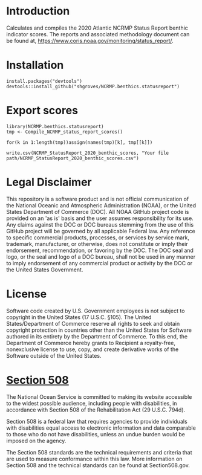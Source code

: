 # Introduction
Calculates and compiles the 2020 Atlantic NCRMP Status Report benthic indicator scores. The reports and associated methodology document can be found at, https://www.coris.noaa.gov/monitoring/status_report/.

# Installation 
```
install.packages("devtools")
devtools::install_github("shgroves/NCRMP.benthics.statusreport")
```
# Export scores
```
library(NCRMP.benthics.statusreport)
tmp <- Compile_NCRMP_status_report_scores()

for(k in 1:length(tmp))assign(names(tmp)[k], tmp[[k]])

write.csv(NCRMP_StatusReport_2020_benthic_scores, "Your file path/NCRMP_StatusReport_2020_benthic_scores.csv")
```


# Legal Disclaimer
This repository is a software product and is not official communication of the National Oceanic and Atmospheric Administration (NOAA), or the United States Department of Commerce (DOC). All NOAA GitHub project code is provided on an 'as is' basis and the user assumes responsibility for its use. Any claims against the DOC or DOC bureaus stemming from the use of this GitHub project will be governed by all applicable Federal law. Any reference to specific commercial products, processes, or services by service mark, trademark, manufacturer, or otherwise, does not constitute or imply their endorsement, recommendation, or favoring by the DOC. The DOC seal and logo, or the seal and logo of a DOC bureau, shall not be used in any manner to imply endorsement of any commercial product or activity by the DOC or the United States Government.

# License 

Software code created by U.S. Government employees is not subject to copyright in the United States (17 U.S.C. §105). The United States/Department of Commerce reserve all rights to seek and obtain copyright protection in countries other than the United States for Software authored in its entirety by the Department of Commerce. To this end, the Department of Commerce hereby grants to Recipient a royalty-free, nonexclusive license to use, copy, and create derivative works of the Software outside of the United States.


# [Section 508](https://oceanservice.noaa.gov/accessibility-statement.html)

The National Ocean Service is committed to making its website accessible to the widest possible audience, including people with disabilities, in accordance with Section 508 of the Rehabilitation Act (29 U.S.C. 794d).

Section 508 is a federal law that requires agencies to provide individuals with disabilities equal access to electronic information and data comparable to those who do not have disabilities, unless an undue burden would be imposed on the agency.

The Section 508 standards are the technical requirements and criteria that are used to measure conformance within this law. More information on Section 508 and the technical standards can be found at Section508.gov.
